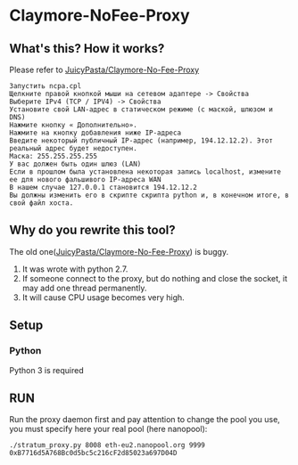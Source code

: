 # Claymore-NoFee-Proxy

## What's this? How it works?

Please refer to [JuicyPasta/Claymore-No-Fee-Proxy](https://github.com/JuicyPasta/Claymore-No-Fee-Proxy/blob/master/README.md)


    Запустить ncpa.cpl
    Щелкните правой кнопкой мыши на сетевом адаптере -> Свойства
    Выберите IPv4 (TCP / IPV4) -> Свойства
    Установите свой LAN-адрес в статическом режиме (с маской, шлюзом и DNS)
    Нажмите кнопку « Дополнительно».
    Нажмите на кнопку добавления ниже IP-адреса
    Введите некоторый публичный IP-адрес (например, 194.12.12.2). Этот реальный адрес будет недоступен.
    Маска: 255.255.255.255
    У вас должен быть один шлюз (LAN)
    Если в прошлом была установлена некоторая запись localhost, измените ее для нового фальшивого IP-адреса WAN
    В нашем случае 127.0.0.1 становится 194.12.12.2
    Вы должны изменить его в скрипте скрипта python и, в конечном итоге, в свой файл хоста.


## Why do you rewrite this tool?

The old one([JuicyPasta/Claymore-No-Fee-Proxy](https://github.com/JuicyPasta/Claymore-No-Fee-Proxy/blob/master/README.md)) is buggy.
1. It was wrote with python 2.7.
2. If someone connect to the proxy, but do nothing and close the socket, it may add one thread permanently.
3. It will cause CPU usage becomes very high.

## Setup

### Python
Python 3 is required

## RUN
Run the proxy daemon first and pay attention to change the pool you use, you must specify here your real pool (here nanopool):
```
./stratum_proxy.py 8008 eth-eu2.nanopool.org 9999 0xB7716d5A768Bc0d5bc5c216cF2d85023a697D04D
```

